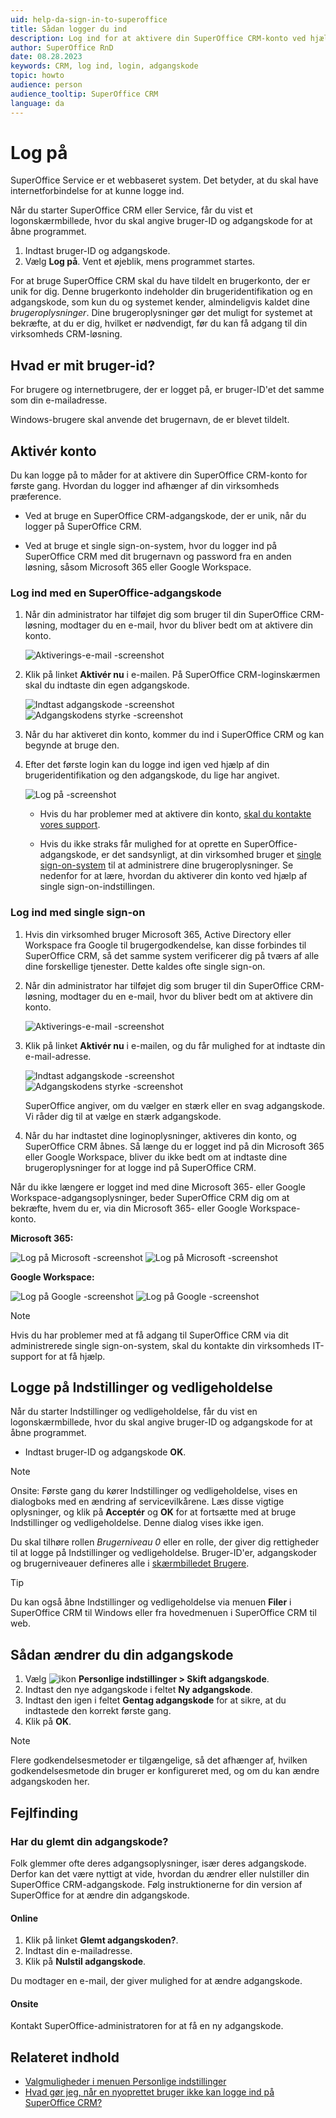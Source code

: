 ```yaml
---
uid: help-da-sign-in-to-superoffice
title: Sådan logger du ind
description: Log ind for at aktivere din SuperOffice CRM-konto ved hjælp af en SuperOffice CRM-adgangskode eller en single sign-on-indstilling.
author: SuperOffice RnD
date: 08.28.2023
keywords: CRM, log ind, login, adgangskode
topic: howto
audience: person
audience_tooltip: SuperOffice CRM
language: da
---
```


# Log på

SuperOffice Service er et webbaseret system. Det betyder, at du skal have internetforbindelse for at kunne logge ind.

Når du starter SuperOffice CRM eller Service, får du vist et logonskærmbillede, hvor du skal angive bruger-ID og adgangskode for at åbne programmet.

1. Indtast bruger-ID og adgangskode.
2. Vælg **Log på**. Vent et øjeblik, mens programmet startes.

For at bruge SuperOffice CRM skal du have tildelt en brugerkonto, der er unik for dig. Denne brugerkonto indeholder din brugeridentifikation og en adgangskode, som kun du og systemet kender, almindeligvis kaldet dine *brugeroplysninger*. Dine brugeroplysninger gør det muligt for systemet at bekræfte, at du er dig, hvilket er nødvendigt, før du kan få adgang til din virksomheds CRM-løsning.

## Hvad er mit bruger-id?

For brugere og internetbrugere, der er logget på, er bruger-ID'et det samme som din e-mailadresse.

Windows-brugere skal anvende det brugernavn, de er blevet tildelt.

## Aktivér konto

Du kan logge på to måder for at aktivere din SuperOffice CRM-konto for første gang. Hvordan du logger ind afhænger af din virksomheds præference.

* Ved at bruge en SuperOffice CRM-adgangskode, der er unik, når du logger på SuperOffice CRM.

* Ved at bruge et single sign-on-system, hvor du logger ind på SuperOffice CRM med dit brugernavn og password fra en anden løsning, såsom Microsoft 365 eller Google Workspace.

### Log ind med en SuperOffice-adgangskode

1. Når din administrator har tilføjet dig som bruger til din SuperOffice CRM-løsning, modtager du en e-mail, hvor du bliver bedt om at aktivere din konto.

    ![Aktiverings-e-mail -screenshot][img5]

1. Klik på linket **Aktivér nu** i e-mailen. På SuperOffice CRM-loginskærmen skal du indtaste din egen adgangskode.

    ![Indtast adgangskode -screenshot][img6] ![Adgangskodens styrke -screenshot][img3]

1. Når du har aktiveret din konto, kommer du ind i SuperOffice CRM og kan begynde at bruge den.

1. Efter det første login kan du logge ind igen ved hjælp af din brugeridentifikation og den adgangskode, du lige har angivet.

    ![Log på -screenshot][img4]

    * Hvis du har problemer med at aktivere din konto, [skal du kontakte vores support][1].

    * Hvis du ikke straks får mulighed for at oprette en SuperOffice-adgangskode, er det sandsynligt, at din virksomhed bruger et [single sign-on-system][7] til at administrere dine brugeroplysninger. Se nedenfor for at lære, hvordan du aktiverer din konto ved hjælp af single sign-on-indstillingen.

### Log ind med single sign-on

1. Hvis din virksomhed bruger Microsoft 365, Active Directory eller Workspace fra Google til brugergodkendelse, kan disse forbindes til SuperOffice CRM, så det samme system verificerer dig på tværs af alle dine forskellige tjenester. Dette kaldes ofte single sign-on.

1. Når din administrator har tilføjet dig som bruger til din SuperOffice CRM-løsning, modtager du en e-mail, hvor du bliver bedt om at aktivere din konto.

    ![Aktiverings-e-mail -screenshot][img5]

1. Klik på linket **Aktivér nu** i e-mailen, og du får mulighed for at indtaste din e-mail-adresse.

    ![Indtast adgangskode -screenshot][img6] ![Adgangskodens styrke -screenshot][img3]

    SuperOffice angiver, om du vælger en stærk eller en svag adgangskode. Vi råder dig til at vælge en stærk adgangskode.

1. Når du har indtastet dine loginoplysninger, aktiveres din konto, og SuperOffice CRM åbnes. Så længe du er logget ind på din Microsoft 365 eller Google Workspace, bliver du ikke bedt om at indtaste dine brugeroplysninger for at logge ind på SuperOffice CRM.

Når du ikke længere er logget ind med dine Microsoft 365- eller Google Workspace-adgangsoplysninger, beder SuperOffice CRM dig om at bekræfte, hvem du er, via din Microsoft 365- eller Google Workspace-konto.

**Microsoft 365:**

![Log på Microsoft -screenshot][img4] ![Log på Microsoft -screenshot][img9]

**Google Workspace:**

![Log på Google -screenshot][img7] ![Log på Google -screenshot][img8]

> [!NOTE]
> Hvis du har problemer med at få adgang til SuperOffice CRM via dit administrerede single sign-on-system, skal du kontakte din virksomheds IT-support for at få hjælp.

## Logge på Indstillinger og vedligeholdelse

Når du starter Indstillinger og vedligeholdelse, får du vist en logonskærmbillede, hvor du skal angive bruger-ID og adgangskode for at åbne programmet.

* Indtast bruger-ID og adgangskode **OK**.

> [!NOTE]
> Onsite: Første gang du kører Indstillinger og vedligeholdelse, vises en dialogboks med en ændring af servicevilkårene. Læs disse vigtige oplysninger, og klik på **Acceptér** og **OK** for at fortsætte med at bruge Indstillinger og vedligeholdelse. Denne dialog vises ikke igen.

Du skal tilhøre rollen *Brugerniveau 0* eller en rolle, der giver dig rettigheder til at logge på Indstillinger og vedligeholdelse. Bruger-ID'er, adgangskoder og brugerniveauer defineres alle i [skærmbilledet Brugere][2].

> [!TIP]
> Du kan også åbne Indstillinger og vedligeholdelse via menuen **Filer** i SuperOffice CRM til Windows eller fra hovedmenuen i SuperOffice CRM til web.

## Sådan ændrer du din adgangskode

1. Vælg ![ikon][img1] **Personlige indstillinger &gt; Skift adgangskode**.
2. Indtast den nye adgangskode i feltet **Ny adgangskode**.
3. Indtast den igen i feltet **Gentag adgangskode** for at sikre, at du indtastede den korrekt første gang.
4. Klik på **OK**.

> [!NOTE]
> Flere godkendelsesmetoder er tilgængelige, så det afhænger af, hvilken godkendelsesmetode din bruger er konfigureret med, og om du kan ændre adgangskoden her.

## Fejlfinding

### <a id="forgot-password"></a>Har du glemt din adgangskode?

Folk glemmer ofte deres adgangsoplysninger, især deres adgangskode. Derfor kan det være nyttigt at vide, hvordan du ændrer eller nulstiller din SuperOffice CRM-adgangskode. Følg instruktionerne for din version af SuperOffice for at ændre din adgangskode.

#### Online

1. Klik på linket **Glemt adgangskoden?**.
2. Indtast din e-mailadresse.
3. Klik på **Nulstil adgangskode**.

Du modtager en e-mail, der giver mulighed for at ændre adgangskode.

#### Onsite

Kontakt SuperOffice-administratoren for at få en ny adgangskode.

## Relateret indhold

* [Valgmuligheder i menuen Personlige indstillinger][6]
* [Hvad gør jeg, når en nyoprettet bruger ikke kan logge ind på SuperOffice CRM?][3]

<!-- Referenced links -->
[1]: https://community.superoffice.com/en/support-faqs/
[2]: ../../admin/user-management/learn/index.md
[3]: ../../admin/user-management/learn/add-associate.md
[6]: preferences.md#options
[7]: ../../../en/identity-management/single-sign-on/index.md

<!-- Referenced images -->
[img1]: ../../../media/icons/personal-settings-small.png
[img3]: ../../../media/loc/en/learn/create-password-strenght-indicator.png
[img4]: ../../../media/loc/en/learn/login-screen.png
[img5]: ../../../media/loc/en/learn/activate-now-email.png
[img6]: ../../../media/loc/en/learn/create-password.png
[img7]: ../../../media/loc/en/learn/login-screen-google.png
[img8]: ../../../media/loc/en/learn/login-screen-google-password.png
[img9]: ../../../media/loc/en/learn/login-screen-microsoft-password.png
